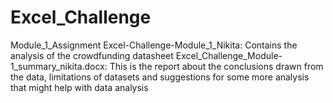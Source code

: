 # Excel_Challenge
Module_1_Assignment
Excel-Challenge-Module_1_Nikita: Contains the analysis of the crowdfunding datasheet
Excel_Challenge_Module-1_summary_nikita.docx: This is the report about the conclusions drawn from the data, limitations of datasets and suggestions for some more analysis that might help with data analysis

